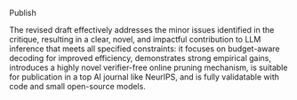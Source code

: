 Publish

The revised draft effectively addresses the minor issues identified in the critique, resulting in a clear, novel, and impactful contribution to LLM inference that meets all specified constraints: it focuses on budget-aware decoding for improved efficiency, demonstrates strong empirical gains, introduces a highly novel verifier-free online pruning mechanism, is suitable for publication in a top AI journal like NeurIPS, and is fully validatable with code and small open-source models.
